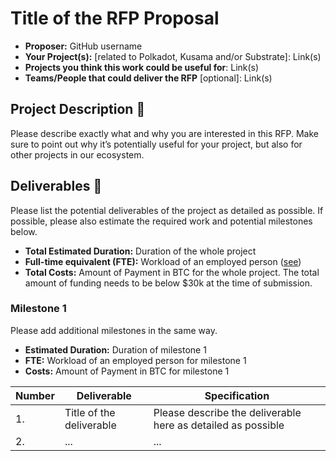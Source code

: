 # Title of the RFP Proposal

* **Proposer:** GitHub username
* **Your Project(s):** [related to Polkadot, Kusama and/or Substrate]: Link(s)
* **Projects you think this work could be useful for**: Link(s)
* **Teams/People that could deliver the RFP** [optional]: Link(s)

## Project Description :page_facing_up: 

Please describe exactly what and why you are interested in this RFP. Make sure to point out why it’s potentially useful for your project, but also for other projects in our ecosystem.  

## Deliverables :nut_and_bolt:

Please list the potential deliverables of the project as detailed as possible. If possible, please also estimate the required work and potential milestones below. 

* **Total Estimated Duration:** Duration of the whole project
* **Full-time equivalent (FTE):**  Workload of an employed person ([see](https://en.wikipedia.org/wiki/Full-time_equivalent)) 
* **Total Costs:** Amount of Payment in BTC for the whole project. The total amount of funding needs to be below $30k at the time of submission.

### Milestone 1

Please add additional milestones in the same way. 
* **Estimated Duration:** Duration of milestone 1 
* **FTE:**  Workload of an employed person for milestone 1
* **Costs:** Amount of Payment in BTC for milestone 1


| Number | Deliverable | Specification | 
| ------------- | ------------- | ------------- |
| 1. | Title of the deliverable | Please describe the deliverable here as detailed as possible |  
| 2.  | ... |...|  

